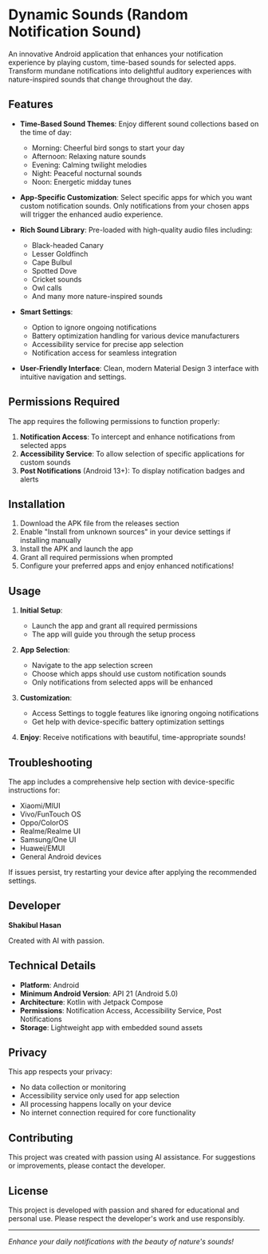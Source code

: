 # Dynamic Sounds (Random Notification Sound)

An innovative Android application that enhances your notification experience by playing custom, time-based sounds for selected apps. Transform mundane notifications into delightful auditory experiences with nature-inspired sounds that change throughout the day.

## Features

- **Time-Based Sound Themes**: Enjoy different sound collections based on the time of day:
  - Morning: Cheerful bird songs to start your day
  - Afternoon: Relaxing nature sounds
  - Evening: Calming twilight melodies
  - Night: Peaceful nocturnal sounds
  - Noon: Energetic midday tunes

- **App-Specific Customization**: Select specific apps for which you want custom notification sounds. Only notifications from your chosen apps will trigger the enhanced audio experience.

- **Rich Sound Library**: Pre-loaded with high-quality audio files including:
  - Black-headed Canary
  - Lesser Goldfinch
  - Cape Bulbul
  - Spotted Dove
  - Cricket sounds
  - Owl calls
  - And many more nature-inspired sounds

- **Smart Settings**:
  - Option to ignore ongoing notifications
  - Battery optimization handling for various device manufacturers
  - Accessibility service for precise app selection
  - Notification access for seamless integration

- **User-Friendly Interface**: Clean, modern Material Design 3 interface with intuitive navigation and settings.

## Permissions Required

The app requires the following permissions to function properly:

1. **Notification Access**: To intercept and enhance notifications from selected apps
2. **Accessibility Service**: To allow selection of specific applications for custom sounds
3. **Post Notifications** (Android 13+): To display notification badges and alerts

## Installation

1. Download the APK file from the releases section
2. Enable "Install from unknown sources" in your device settings if installing manually
3. Install the APK and launch the app
4. Grant all required permissions when prompted
5. Configure your preferred apps and enjoy enhanced notifications!

## Usage

1. **Initial Setup**:
   - Launch the app and grant all required permissions
   - The app will guide you through the setup process

2. **App Selection**:
   - Navigate to the app selection screen
   - Choose which apps should use custom notification sounds
   - Only notifications from selected apps will be enhanced

3. **Customization**:
   - Access Settings to toggle features like ignoring ongoing notifications
   - Get help with device-specific battery optimization settings

4. **Enjoy**: Receive notifications with beautiful, time-appropriate sounds!

## Troubleshooting

The app includes a comprehensive help section with device-specific instructions for:

- Xiaomi/MIUI
- Vivo/FunTouch OS
- Oppo/ColorOS
- Realme/Realme UI
- Samsung/One UI
- Huawei/EMUI
- General Android devices

If issues persist, try restarting your device after applying the recommended settings.

## Developer

**Shakibul Hasan**

Created with AI with passion.

## Technical Details

- **Platform**: Android
- **Minimum Android Version**: API 21 (Android 5.0)
- **Architecture**: Kotlin with Jetpack Compose
- **Permissions**: Notification Access, Accessibility Service, Post Notifications
- **Storage**: Lightweight app with embedded sound assets

## Privacy

This app respects your privacy:
- No data collection or monitoring
- Accessibility service only used for app selection
- All processing happens locally on your device
- No internet connection required for core functionality

## Contributing

This project was created with passion using AI assistance. For suggestions or improvements, please contact the developer.

## License

This project is developed with passion and shared for educational and personal use. Please respect the developer's work and use responsibly.

---

*Enhance your daily notifications with the beauty of nature's sounds!*